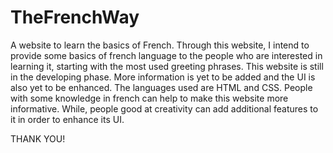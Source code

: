 # TheFrenchWay
A website to learn the basics of French.
Through this website, I intend to provide some basics of french language to the people who are interested in learning it, starting with the most used greeting phrases.
This website is still in the developing phase. 
More information is yet to be added and the UI is also yet to be enhanced.
The languages used are HTML and CSS.
People with some knowledge in french can help to make this website more informative.
While, people good at creativity can add additional features to it in order to enhance its UI.

THANK YOU!
